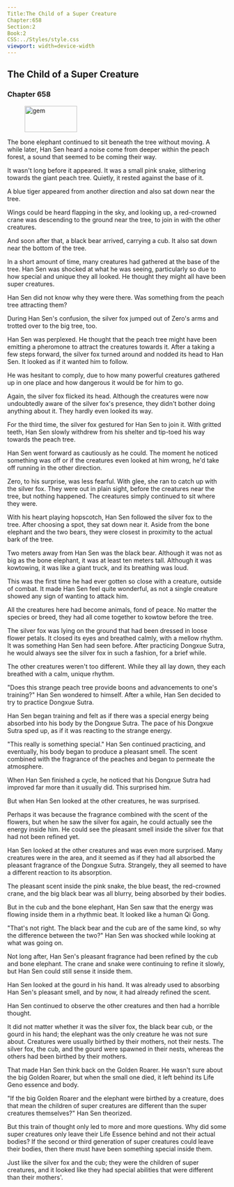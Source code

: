 ```yaml
---
Title:The Child of a Super Creature 
Chapter:658 
Section:2 
Book:2 
CSS:../Styles/style.css 
viewport: width=device-width
---
```

  
## The Child of a Super Creature
### Chapter 658
  
<figure>
	<img src="../Images/gem.gif" alt="gem" id="gem" width="120" height="60" />
</figure>
  

  
The bone elephant continued to sit beneath the tree without moving. A while later, Han Sen heard a noise come from deeper within the peach forest, a sound that seemed to be coming their way.

It wasn't long before it appeared. It was a small pink snake, slithering towards the giant peach tree. Quietly, it rested against the base of it.

A blue tiger appeared from another direction and also sat down near the tree.

Wings could be heard flapping in the sky, and looking up, a red-crowned crane was descending to the ground near the tree, to join in with the other creatures.

And soon after that, a black bear arrived, carrying a cub. It also sat down near the bottom of the tree.

In a short amount of time, many creatures had gathered at the base of the tree. Han Sen was shocked at what he was seeing, particularly so due to how special and unique they all looked. He thought they might all have been super creatures.

Han Sen did not know why they were there. Was something from the peach tree attracting them?

During Han Sen's confusion, the silver fox jumped out of Zero's arms and trotted over to the big tree, too.

Han Sen was perplexed. He thought that the peach tree might have been emitting a pheromone to attract the creatures towards it. After a taking a few steps forward, the silver fox turned around and nodded its head to Han Sen. It looked as if it wanted him to follow.

He was hesitant to comply, due to how many powerful creatures gathered up in one place and how dangerous it would be for him to go.

Again, the silver fox flicked its head. Although the creatures were now undoubtedly aware of the silver fox's presence, they didn't bother doing anything about it. They hardly even looked its way.

For the third time, the silver fox gestured for Han Sen to join it. With gritted teeth, Han Sen slowly withdrew from his shelter and tip-toed his way towards the peach tree.

Han Sen went forward as cautiously as he could. The moment he noticed something was off or if the creatures even looked at him wrong, he'd take off running in the other direction.

Zero, to his surprise, was less fearful. With glee, she ran to catch up with the silver fox. They were out in plain sight, before the creatures near the tree, but nothing happened. The creatures simply continued to sit where they were.

With his heart playing hopscotch, Han Sen followed the silver fox to the tree. After choosing a spot, they sat down near it. Aside from the bone elephant and the two bears, they were closest in proximity to the actual bark of the tree.

Two meters away from Han Sen was the black bear. Although it was not as big as the bone elephant, it was at least ten meters tall. Although it was kowtowing, it was like a giant truck, and its breathing was loud.

This was the first time he had ever gotten so close with a creature, outside of combat. It made Han Sen feel quite wonderful, as not a single creature showed any sign of wanting to attack him.

All the creatures here had become animals, fond of peace. No matter the species or breed, they had all come together to kowtow before the tree.

The silver fox was lying on the ground that had been dressed in loose flower petals. It closed its eyes and breathed calmly, with a mellow rhythm. It was something Han Sen had seen before. After practicing Dongxue Sutra, he would always see the silver fox in such a fashion, for a brief while.

The other creatures weren't too different. While they all lay down, they each breathed with a calm, unique rhythm.

"Does this strange peach tree provide boons and advancements to one's training?" Han Sen wondered to himself. After a while, Han Sen decided to try to practice Dongxue Sutra.

Han Sen began training and felt as if there was a special energy being absorbed into his body by the Dongxue Sutra. The pace of his Dongxue Sutra sped up, as if it was reacting to the strange energy.

"This really is something special." Han Sen continued practicing, and eventually, his body began to produce a pleasant smell. The scent combined with the fragrance of the peaches and began to permeate the atmosphere.

When Han Sen finished a cycle, he noticed that his Dongxue Sutra had improved far more than it usually did. This surprised him.

But when Han Sen looked at the other creatures, he was surprised.

Perhaps it was because the fragrance combined with the scent of the flowers, but when he saw the silver fox again, he could actually see the energy inside him. He could see the pleasant smell inside the silver fox that had not been refined yet.

Han Sen looked at the other creatures and was even more surprised. Many creatures were in the area, and it seemed as if they had all absorbed the pleasant fragrance of the Dongxue Sutra. Strangely, they all seemed to have a different reaction to its absorption.

The pleasant scent inside the pink snake, the blue beast, the red-crowned crane, and the big black bear was all blurry, being absorbed by their bodies.

But in the cub and the bone elephant, Han Sen saw that the energy was flowing inside them in a rhythmic beat. It looked like a human Qi Gong.

"That's not right. The black bear and the cub are of the same kind, so why the difference between the two?" Han Sen was shocked while looking at what was going on.

Not long after, Han Sen's pleasant fragrance had been refined by the cub and bone elephant. The crane and snake were continuing to refine it slowly, but Han Sen could still sense it inside them.

Han Sen looked at the gourd in his hand. It was already used to absorbing Han Sen's pleasant smell, and by now, it had already refined the scent.

Han Sen continued to observe the other creatures and then had a horrible thought.

It did not matter whether it was the silver fox, the black bear cub, or the gourd in his hand; the elephant was the only creature he was not sure about. Creatures were usually birthed by their mothers, not their nests. The silver fox, the cub, and the gourd were spawned in their nests, whereas the others had been birthed by their mothers.

That made Han Sen think back on the Golden Roarer. He wasn't sure about the big Golden Roarer, but when the small one died, it left behind its Life Geno essence and body.

"If the big Golden Roarer and the elephant were birthed by a creature, does that mean the children of super creatures are different than the super creatures themselves?" Han Sen theorized.

But this train of thought only led to more and more questions. Why did some super creatures only leave their Life Essence behind and not their actual bodies? If the second or third generation of super creatures could leave their bodies, then there must have been something special inside them.

Just like the silver fox and the cub; they were the children of super creatures, and it looked like they had special abilities that were different than their mothers'.